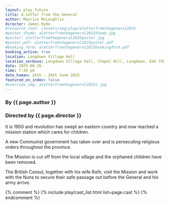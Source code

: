 ```yaml
---
layout: play_future
title: A Letter from the General
author: Maurice McLoughlin
director: James Hyde
#resource_root: /assets/img/play/aletterfromthegeneral2025
#poster_thumb: aletterfromthegeneral2025thumb.jpg
#poster: aletterfromthegeneral2025poster.jpg
#poster_pdf: aletterfromthegeneral2025poster.pdf
#booking_form: aletterfromthegeneral2025bookingform.pdf
booking_active: true
location: Longdown Village Hall
location_verbose: Longdown Village Hall, Chapel Hill, Longdown, EX6 7SN
date: 2025-06-26
time: 7:30 pm
date_human: 26th - 28th June 2025
featured_on_index: false
#overview_img: aletterfromthegeneral20251.jpg
---
```


### By {{ page.author }}
### Directed by {{ page.director }}

It is 1950 and revolution has swept an eastern country and now reached a mission
station which cares for children.

A new Communist government has taken over and is persecuting religious orders
throughout the province.

The Mission is cut off from the local village and the orphaned children have
been removed.

The British Consul, together with his wife Ruth, visit the Mission and work with
the Nuns to secure their safe passage out before the General and his army
arrive.

{% comment %}
{% include play/cast_list.html list=page.cast %}
{% endcomment %}
